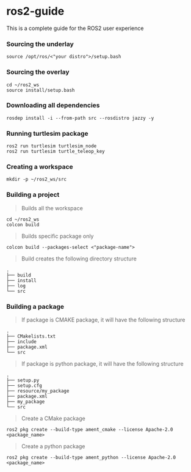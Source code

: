 # ros2-guide
This is a complete guide for the ROS2 user experience

### Sourcing the underlay
```
source /opt/ros/<"your distro">/setup.bash
```

### Sourcing the overlay
```
cd ~/ros2_ws
source install/setup.bash
```

### Downloading all dependencies
```
rosdep install -i --from-path src --rosdistro jazzy -y
```

### Running turtlesim package
```
ros2 run turtlesim turtlesim_node
ros2 run turtlesim turtle_teleop_key
```

### Creating a workspace
```
mkdir -p ~/ros2_ws/src
```

### Building a project
> Builds all the workspace
```
cd ~/ros2_ws
colcon build
```
> Builds specific package only
```
colcon build --packages-select <"package-name">
```
> Build creates the following directory structure
```
.
├── build
├── install
├── log
└── src

```

### Building a package
> If package is CMAKE package, it will have the following structure
```
.
├── CMakelists.txt
├── include
├── package.xml
└── src
```

> If package is python package, it will have the following structure
```
.
├── setup.py
├── setup.cfg
├── resource/my_package
├── package.xml
├── my_package
└── src
```

> Create a CMake package
```
ros2 pkg create --build-type ament_cmake --license Apache-2.0 <package_name>
```

> Create a python package
```
ros2 pkg create --build-type ament_python --license Apache-2.0 <package_name>
```

